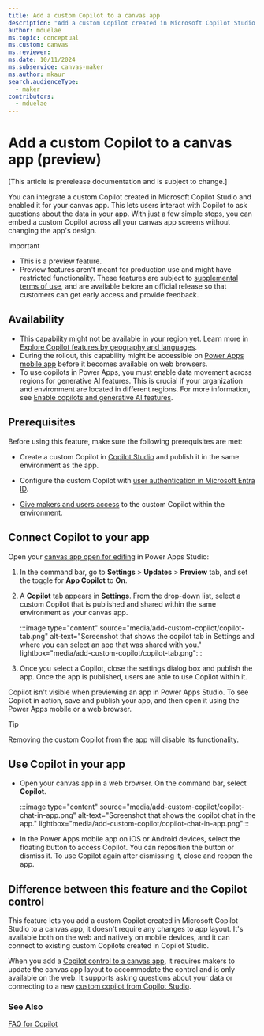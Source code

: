 ```yaml
---
title: Add a custom Copilot to a canvas app
description: "Add a custom Copilot created in Microsoft Copilot Studio and enabled it for your canvas app."
author: mduelae
ms.topic: conceptual
ms.custom: canvas
ms.reviewer: 
ms.date: 10/11/2024
ms.subservice: canvas-maker
ms.author: mkaur
search.audienceType: 
  - maker
contributors:
  - mduelae
---
```

# Add a custom Copilot to a canvas app (preview)

[This article is prerelease documentation and is subject to change.]

You can integrate a custom Copilot created in Microsoft Copilot Studio and enabled it for your canvas app. This lets users interact with Copilot to ask questions about the data in your app. With just a few simple steps, you can embed a custom Copilot across all your canvas app screens without changing the app's design.

> [!IMPORTANT]
> - This is a preview feature.
> - Preview features aren't meant for production use and might have restricted functionality. These features are subject to [supplemental terms of use](https://go.microsoft.com/fwlink/?linkid=2189520), and are available before an official release so that customers can get early access and provide feedback.

## Availability

- This capability might not be available in your region yet. Learn more in [Explore Copilot features by geography and languages](https://releaseplans.microsoft.com/en-US/availability-reports/?report=copilotfeaturereport).
- During the rollout, this capability might be accessible on [Power Apps mobile app](../../mobile/run-powerapps-on-mobile.md) before it becomes available on web browsers.
- To use copilots in Power Apps, you must enable data movement across regions for generative AI features. This is crucial if your organization and environment are located in different regions. For more information, see [Enable copilots and generative AI features](/power-platform/admin/geographical-availability-copilot\#enable-data-movement-across-regions).


## Prerequisites

Before using this feature, make sure the following prerequisites are met:

- Create a custom Copilot in [Copilot Studio](/microsoft-copilot-studio/fundamentals-get-started?tabs=web) and publish it in the same environment as the app.

- Configure the custom Copilot with [user authentication in Microsoft Entra ID](/microsoft-copilot-studio/configuration-authentication-azure-ad).

- [Give makers and users access](/microsoft-copilot-studio/admin-share-bots?tabs=web) to the custom Copilot within the environment.


## Connect Copilot to your app

Open your [canvas app open for editing](edit-app.md) in Power Apps Studio:

1. In the command bar, go to **Settings** > **Updates** > **Preview** tab, and set the toggle for **App Copilot** to **On**.

1. A **Copilot** tab appears in **Settings**. From the drop-down list, select a custom Copilot that is published and shared within the same environment as your canvas app.

   :::image type="content" source="media/add-custom-copilot/copilot-tab.png" alt-text="Screenshot that shows the copilot tab in Settings and where you can select an app that was shared with you." lightbox="media/add-custom-copilot/copilot-tab.png":::

1. Once you select a Copilot, close the settings dialog box and publish the app. Once the app is published, users are able to use Copilot within it.

Copilot isn't visible when previewing an app in Power Apps Studio. To see Copilot in action, save and publish your app, and then open it using the Power Apps mobile or a web browser.

> [!TIP]
> Removing the custom Copilot from the app will disable its functionality.

## Use Copilot in your app

- Open your canvas app in a web browser. On the command bar, select **Copilot**.

   :::image type="content" source="media/add-custom-copilot/copilot-chat-in-app.png" alt-text="Screenshot that shows the copilot chat in the app." lightbox="media/add-custom-copilot/copilot-chat-in-app.png":::

- In the Power Apps mobile app on iOS or Android devices, select the floating button to access Copilot. You can reposition the button or dismiss it. To use Copilot again after dismissing it, close and reopen the app.

## Difference between this feature and the Copilot control

This feature lets you add a custom Copilot created in Microsoft Copilot Studio to a canvas app, it doesn't require any changes to app layout. It's available both on the web and natively on mobile devices, and it can connect to existing custom Copilots created in Copilot Studio.

When you add a [Copilot control to a canvas app](add-ai-copilot.md), it requires makers to update the canvas app layout to accommodate the control and is only available on the web. It supports asking questions about your data or connecting to a new [custom copilot from Copilot Studio](add-ai-copilot.md#customize-the-copilot-using-copilot-studio).


### See Also

[FAQ for Copilot](/microsoft-copilot-studio/faqs-copilot)
